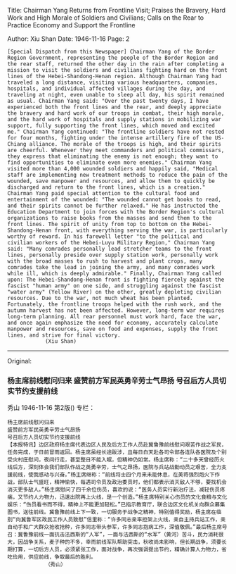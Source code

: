Title: Chairman Yang Returns from Frontline Visit; Praises the Bravery, Hard Work and High Morale of Soldiers and Civilians; Calls on the Rear to Practice Economy and Support the Frontline

Author: Xiu Shan
Date: 1946-11-16
Page: 2

    [Special Dispatch from this Newspaper] Chairman Yang of the Border Region Government, representing the people of the Border Region and the rear staff, returned the other day in the rain after completing a mission to visit the soldiers and civilians fighting hard on the front lines of the Hebei-Shandong-Henan region. Although Chairman Yang had traveled a long distance, visiting various headquarters, companies, hospitals, and individual affected villages during the day, and traveling at night, even unable to sleep all day, his spirit remained as usual. Chairman Yang said: "Over the past twenty days, I have experienced both the front lines and the rear, and deeply appreciate the bravery and hard work of our troops in combat, their high morale, and the hard work of hospitals and supply stations in mobilizing war support, fully supporting the front lines, which moved and excited me." Chairman Yang continued: "The frontline soldiers have not rested for four months, fighting under the intense artillery fire of the US-Chiang alliance. The morale of the troops is high, and their spirits are cheerful. Whenever they meet commanders and political commissars, they express that eliminating the enemy is not enough; they want to find opportunities to eliminate even more enemies." Chairman Yang visited more than 4,000 wounded soldiers and happily said, "Medical staff are implementing new treatment methods to reduce the pain of the wounded, save manpower and resources, and allow them to quickly be discharged and return to the front lines, which is a creation." Chairman Yang paid special attention to the cultural food and entertainment of the wounded: "The wounded cannot get books to read, and their spirits cannot be further relaxed." He has instructed the Education Department to join forces with the Border Region's cultural organizations to raise books from the masses and send them to the front lines. The spirit of unity from top to bottom on the Hebei-Shandong-Henan front, with everything serving the war, is particularly worthy of reward. In his farewell letter "to the political and civilian workers of the Hebei-Luyu Military Region," Chairman Yang said: "Many comrades personally lead stretcher teams to the front lines, personally preside over supply station work, personally work with the broad masses to rush to harvest and plant crops, many comrades take the lead in joining the army, and many comrades work while ill, which is deeply admirable." Finally, Chairman Yang called upon: The Hebei-Shandong-Henan front is fighting fiercely against the fascist "human army" on one side, and struggling against the fascist "water army" (Yellow River) on the other, greatly depleting civilian resources. Due to the war, not much wheat has been planted. Fortunately, the frontline troops helped with the rush work, and the autumn harvest has not been affected. However, long-term war requires long-term planning. All rear personnel must work hard, face the war, and once again emphasize the need for economy, accurately calculate manpower and resources, save on food and expenses, supply the front lines, and strive for final victory.
                (Xiu Shan)



<hr /> 

Original: 


### 杨主席前线慰问归来  盛赞前方军民英勇辛劳士气昂扬  号召后方人员切实节约支援前线
秀山
1946-11-16
第2版()
专栏：

    杨主席前线慰问归来
    盛赞前方军民英勇辛劳士气昂扬
    号召后方人员切实节约支援前线
    【本报特讯】边区政府杨主席代表边区人民及后方工作人员赴冀鲁豫前线慰问艰苦作战之军民，任务完成，于日前冒雨返回。杨主席虽经长途跋涉，且每日白天赴各司令部各连队各医院及个别受灾村庄慰问，夜间行走，甚至整日不能入眠，但精神仍如常。杨主席称：“二十多天曾经历火线后方，深刻体会我们部队作战之英勇辛劳，士气之昂扬，医院与兵站战勤动员之艰苦，全力支援前线，使我感动与兴奋。”杨主席继称：“前线将士四个月来未能休息，在美蒋强烈炮火下作战，部队士气盛旺，精神愉快，每遇司令员及政治委员时，他们都表示消灭敌人不够，要找机会消灭更多敌人。”杨主席慰问了四千余位伤员，喜欢的说：“医务人员实行新治疗法，减轻伤员疼痛，又节约人力物力，迅速出院再上火线，是一个创造。”杨主席特别关心伤员的文化食粮与文化娱乐：“伤员看书而不得，精神上不能更加轻松。”已指示教育厅，联合边区文化机关向群众募集图书，送往前线。冀鲁豫前线上下一致，一切服务于战争之精神，特别值得奖励，杨主席在临别“向冀鲁军区政民工作人员致慰”信里称：“许多同志亲率担架上火线，亲自主持兵站工作，亲自动手和广大群众抢收抢种，许多同志带头参军，许多同志抱病工作，深值敬佩。”最后杨主席号召：冀鲁豫前线一面抗击法西斯的“人军”，一面与法西斯的“水军”（黄河）苦斗，民力消耗很大，因战争关系，麦子种的不多，幸而前线军队帮助突击，秋收尚未影响，但长期战争，须要长期打算，一切后方人员，必须紧张工作，面对战争，再次强调提出节约，精确计算人力物力，省吃俭用，供应前线，争取最后的胜利。
                （秀山）
